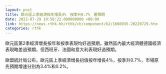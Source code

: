 ```yaml
---
layout: post
title: 歐元區上季經濟按年增長4%　按季升0.7%　勝預期
date: 2022-07-29 19:58:22.000000000 +08:00
link: https://news.rthk.hk/rthk/ch/component/k2/1660035-20220729.htm
categories: rthk
---
```


歐元區第2季經濟增長按年和按季表現均好過預期，雖然區內最大經濟體德國經濟表現略差過預期，但西班牙、法國和意大利表現好過預期。

歐盟統計局公布，歐元區上季經濟增長初值按年增長4%，按季升0.7%，市場原先預期增速分別為3.4%和0.2%。
